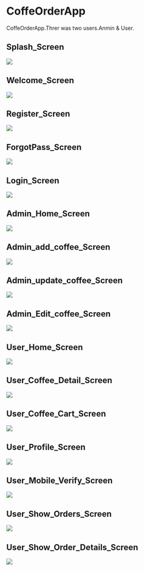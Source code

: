 # CoffeOrderApp
CoffeOrderApp.Threr was two users.Anmin & User.

 ## Splash_Screen
![](screenshots/11.png)

 ## Welcome_Screen
![](screenshots/1.png)

 ## Register_Screen
![](screenshots/2.png)

 ## ForgotPass_Screen
![](screenshots/12.png)

 ## Login_Screen
![](screenshots/3.png)

 ## Admin_Home_Screen
![](screenshots/admin/1.png)

 ## Admin_add_coffee_Screen
![](screenshots/admin/2.png)

 ## Admin_update_coffee_Screen
![](screenshots/admin/3.png)

 ## Admin_Edit_coffee_Screen
![](screenshots/admin/4.png)

 ## User_Home_Screen
![](screenshots/4.png)

 ## User_Coffee_Detail_Screen
![](screenshots/5.png)

 ## User_Coffee_Cart_Screen
![](screenshots/6.png)

 ## User_Profile_Screen
![](screenshots/7.png)

 ## User_Mobile_Verify_Screen
![](screenshots/10.png)


 ## User_Show_Orders_Screen
![](screenshots/8.png)

 ## User_Show_Order_Details_Screen
![](screenshots/9.png)






